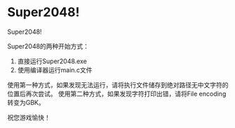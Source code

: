 # Super2048!
Super2048!

Super2048的两种开始方式：
1. 直接运行Super2048.exe
2. 使用编译器运行main.c文件

使用第一种方式，如果发现无法运行，请将执行文件储存到绝对路径无中文字符的位置后再次尝试。
使用第二种方式，如果发现字符打印出错，请将File encoding转变为GBK。

祝您游戏愉快！
